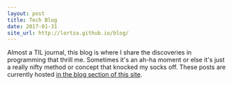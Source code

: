 ```yaml
---
layout: post
title: Tech Blog
date: 2017-01-31
site_url: http://lortza.github.io/blog/
---
```

Almost a TIL journal, this blog is where I share the discoveries in programming that thrill me. Sometimes it's an ah-ha moment or else it's just a really nifty method or concept that knocked my socks off. These posts are currently hosted <a href="/blog">in the blog section of this site</a>.
